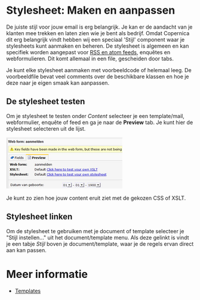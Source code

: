 # Stylesheet: Maken en aanpassen

De juiste stijl voor jouw email is erg belangrijk. Je kan er de 
aandacht van je klanten mee trekken en laten zien wie je bent als bedrijf. 
Omdat Copernica dit erg belangrijk vindt hebben wij een speciaal 'Stijl' 
component waar je stylesheets kunt aanmaken en beheren. De stylesheet is 
algemeen en kan specifiek worden aangepast voor [RSS en atom feeds](./rss-and-atom-feeds.md), 
enquêtes en webformulieren. Dit komt allemaal in een file, gescheiden door tabs.

Je kunt elke stylesheet aanmaken met voorbeeldcode of helemaal leeg. 
De voorbeeldfile bevat veel comments over de beschikbare klassen en hoe 
je deze naar je eigen smaak kan aanpassen.

## De stylesheet testen

Om je stylesheet te testen onder *Content* selecteer je een template/mail, webformulier, 
enquête of feed en ga je naar de **Preview** tab. Je kunt hier de stylesheet 
selecteren uit de lijst. 

![Preview style or xslt](../images/previewstyleorxslt.jpg)

Je kunt zo zien hoe jouw content eruit ziet met de gekozen CSS of XSLT.

## Stylesheet linken

Om de stylesheet te gebruiken met je document of template selecteer je 
"Stijl instellen..." uit het document/template menu. Als deze gelinkt is 
vindt je een tabje *Stijl* boven je document/template, waar je de regels 
ervan direct aan kan passen.

# Meer informatie

* [Templates](./templates)
